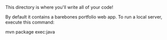 This directory is where you'll write all of your code!

By default it contains a barebones portfolio web app. To run a local server, execute this command:

mvn package exec:java
